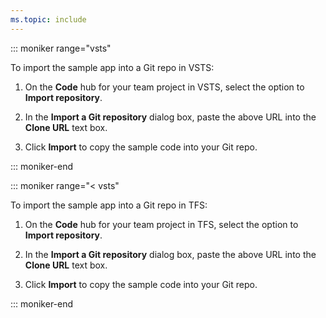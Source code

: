 ```yaml
---
ms.topic: include
---
```


::: moniker range="vsts"

To import the sample app into a Git repo in VSTS:

 1. On the **Code** hub for your team project in VSTS, select the option to **Import repository**.

 1. In the **Import a Git repository** dialog box, paste the above URL into the **Clone URL** text box.

 1. Click **Import** to copy the sample code into your Git repo.

::: moniker-end

::: moniker range="< vsts"

To import the sample app into a Git repo in TFS:

 1. On the **Code** hub for your team project in TFS, select the option to **Import repository**.

 1. In the **Import a Git repository** dialog box, paste the above URL into the **Clone URL** text box.

 1. Click **Import** to copy the sample code into your Git repo.

::: moniker-end